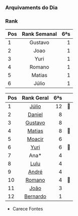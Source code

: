 ### Arquivaments do Dia
### Rank
|Pos| Rank Semanal |6ªs |  
|:--|:--------:    |---:| 
| 1 | Gustavo      | 1  |
| 2 | Joao         | 1  |
| 3 | Yuri         | 1  |
| 4 | Romano       | 1  |
| 5 | Matias       | 1  |
| 6 | Júlio        | 1  ||

|Pos| Rank Geral      |6ªs    |  |
|:--|:--------: |---:| ---:|
| 1 | [Júlio](https://www.linkedin.com/in/juliolpiva/)                              | 12 |:basketball:|
| 2 | [Daniel](https://www.linkedin.com/in/mrdanielfsch/)                           | 8 ||
| 3 | [Gustavo](https://www.linkedin.com/in/gustavo-deitos-bernardini-370264145/)   | 8 ||
| 4 | [Matias](https://www.linkedin.com/in/deandreamatias/)                         | 8 |:basketball:|
| 5 | [Moacir](https://www.linkedin.com/in/moacirosa/)                              | 6 ||
| 6 | [Yuri](https://www.linkedin.com/in/yuri-juppa-3285bb124/)                     | 6 |:basketball:|
| 7 | Ana*                                                                          | 4 ||
| 8 | [Lulu](https://www.linkedin.com/in/luis-felipe-90666758)                      | 4 ||
| 9 | [André](https://github.com/Milack27)                                          | 4 || 
| 10| [Romano](https://www.linkedin.com/in/romanosw/)                               | 4 |:basketball:|  
| 11| [João](https://www.linkedin.com/in/jo%C3%A3o-pedro-dos-reis-8923b0a9/)        | 3 ||
| 12| [Bernardo](https://www.linkedin.com/in/bhpmurta/)                             | 1 |||
* Carece Fontes 
